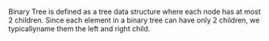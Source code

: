 Binary Tree is defined as a tree data structure where each node has at most 2 children. Since each element in a binary tree can have only 2 children, we typicallyname them the left and right child.
